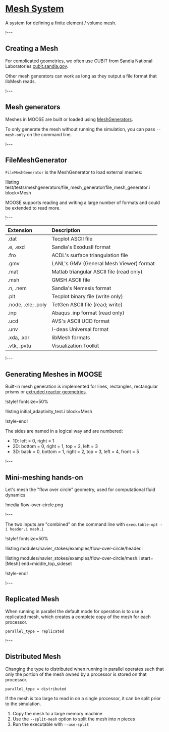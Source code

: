 # [Mesh System](syntax/Mesh/index.md)

A system for defining a finite element / volume mesh.

!---

## Creating a Mesh

For complicated geometries, we often use CUBIT from Sandia National Laboratories
[cubit.sandia.gov](https://cubit.sandia.gov).

Other mesh generators can work as long as they output a file format that libMesh reads.

!---

## Mesh generators

Meshes in MOOSE are built or loaded using [MeshGenerators](syntax/Mesh/index.md).

To only generate the mesh without running the simulation, you can pass `--mesh-only` on the command line.

!---

## FileMeshGenerator

`FileMeshGenerator` is the MeshGenerator to load external meshes:

!listing test/tests/meshgenerators/file_mesh_generator/file_mesh_generator.i block=Mesh

MOOSE supports reading and writing a large number of formats and could be extended to read more.

!---

| Extension   | Description                              |
| :-          | :-                                       |
| .dat        | Tecplot ASCII file                       |
| .e, .exd    | Sandia's ExodusII format                 |
| .fro        | ACDL's surface triangulation file        |
| .gmv        | LANL's GMV (General Mesh Viewer) format  |
| .mat        | Matlab triangular ASCII file (read only) |
| .msh        | GMSH ASCII file                          |
| .n, .nem    | Sandia's Nemesis format                  |
| .plt        | Tecplot binary file (write only)         |
| .node, .ele; .poly | TetGen ASCII file (read; write)   |
| .inp        | Abaqus .inp format (read only)           |
| .ucd        | AVS's ASCII UCD format                   |
| .unv        | I-deas Universal format                  |
| .xda, .xdr  | libMesh formats                          |
| .vtk, .pvtu | Visualization Toolkit                    |

!---

## Generating Meshes in MOOSE

Built-in mesh generation is implemented for lines, rectangles,  rectangular prisms or [extruded reactor geometries](modules/reactor/index.md).

!style! fontsize=50%

!listing initial_adaptivity_test.i block=Mesh

!style-end!

The sides are named in a logical way and are numbered:

- 1D: left = 0, right = 1
- 2D: bottom = 0, right = 1, top = 2, left = 3
- 3D: back = 0, bottom = 1, right = 2, top = 3, left = 4, front = 5

!---

## Mini-meshing hands-on

Let's mesh the "flow over circle" geometry, used for computational fluid dynamics

!media flow-over-circle.png

!---

The two inputs are "combined" on the command line with `executable-opt -i header.i mesh.i`

!style! fontsize=50%

!listing modules/navier_stokes/examples/flow-over-circle/header.i

!listing modules/navier_stokes/examples/flow-over-circle/mesh.i start=[Mesh] end=middle_top_sideset

!style-end!

!---

## Replicated Mesh

When running in parallel the default mode for operation is to use a replicated mesh, which
creates a complete copy of the mesh for each processor.

```text
parallel_type = replicated
```

!---

## Distributed Mesh

Changing the type to distributed when running in parallel operates such that only the portion of the
mesh owned by a processor is stored on that processor.

```text
parallel_type = distributed
```

If the mesh is too large to read in on a single processor, it can be split prior to the simulation.

1. Copy the mesh to a large memory machine
1. Use the `--split-mesh` option to split the mesh into $n$ pieces
1. Run the executable with `--use-split`
